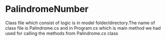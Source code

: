 # PalindromeNumber

Class file which consist of logic is in model folder/directory.The name of class file is Palindrome.cs and in Program.cs which is main method we had used for calling the methods from Palindrome.cs class
